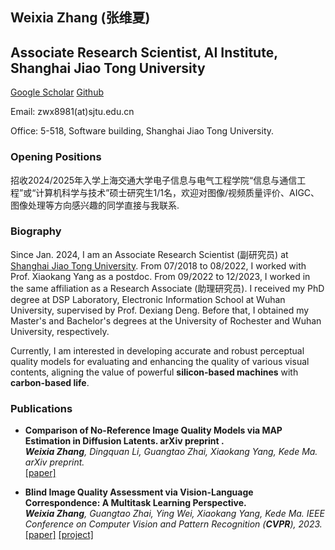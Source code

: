 ## Weixia Zhang (张维夏)

## Associate Research Scientist, AI Institute, Shanghai Jiao Tong University

[Google Scholar](https://scholar.google.com/citations?user=KK2nLnQAAAAJ&hl=zh-CN)  [Github](https://github.com/zwx8981)

Email: zwx8981(at)sjtu.edu.cn

Office: 5-518, Software building, Shanghai Jiao Tong University.

### Opening Positions
招收2024/2025年入学上海交通大学电子信息与电气工程学院“信息与通信工程”或“计算机科学与技术”硕士研究生1/1名，欢迎对图像/视频质量评价、AIGC、图像处理等方向感兴趣的同学直接与我联系.


### Biography

Since Jan. 2024, I am an Associate Research Scientist (副研究员) at [Shanghai Jiao Tong University](http://www.sjtu.edu.cn). From 07/2018 to 08/2022, I worked with Prof. Xiaokang Yang as a postdoc.  From 09/2022 to 12/2023, I worked in the same affiliation as a Research Associate (助理研究员). I received my PhD degree at DSP Laboratory, Electronic Information School at Wuhan University, supervised by Prof. Dexiang Deng. Before that, I obtained my Master's and Bachelor's degrees at the University of Rochester and Wuhan University, respectively. 

Currently, I am interested in developing accurate and robust perceptual quality models for evaluating and enhancing the quality of various visual contents, aligning the value of powerful **silicon-based machines** with **carbon-based life**. 


### Publications

* **Comparison of No-Reference Image Quality Models via MAP Estimation in Diffusion Latents. arXiv preprint .**  
***Weixia Zhang**, Dingquan Li, Guangtao Zhai, Xiaokang Yang, Kede Ma.  
arXiv preprint.*  
[[paper]](https://arxiv.org/pdf/2403.06406.pdf) 

* **Blind Image Quality Assessment via Vision-Language Correspondence: A Multitask Learning Perspective.**  
***Weixia Zhang**, Guangtao Zhai, Ying Wei, Xiaokang Yang, Kede Ma. 
IEEE Conference on Computer Vision and Pattern Recognition (**CVPR**), 2023.*  
[[paper]](https://arxiv.org/pdf/2303.14968.pdf) [[project]](https://github.com/zwx8981/LIQE)

